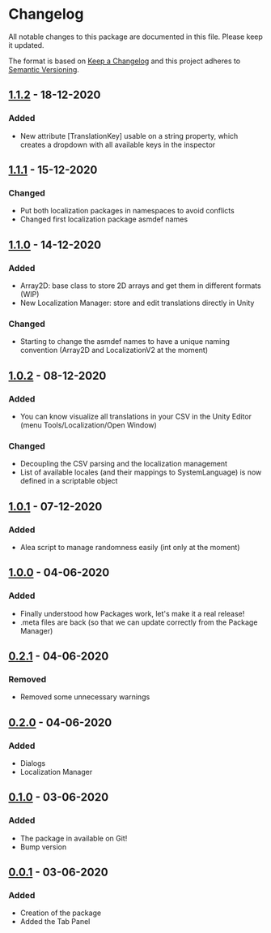 # Changelog
All notable changes to this package are documented in this file. Please keep it updated.

The format is based on [Keep a Changelog](https://keepachangelog.com/en/1.0.0/) and this project adheres to [Semantic Versioning](https://semver.org/spec/v2.0.0.html).

## [1.1.2] - 18-12-2020
### Added
- New attribute [TranslationKey] usable on a string property, which creates a dropdown with all available keys in the inspector

## [1.1.1] - 15-12-2020
### Changed
- Put both localization packages in namespaces to avoid conflicts
- Changed first localization package asmdef names

## [1.1.0] - 14-12-2020
### Added
- Array2D: base class to store 2D arrays and get them in different formats (WIP)
- New Localization Manager: store and edit translations directly in Unity

### Changed
- Starting to change the asmdef names to have a unique naming convention (Array2D and LocalizationV2 at the moment)

## [1.0.2] - 08-12-2020
### Added
- You can know visualize all translations in your CSV in the Unity Editor (menu Tools/Localization/Open Window)

### Changed
- Decoupling the CSV parsing and the localization management
- List of available locales (and their mappings to SystemLanguage) is now defined in a scriptable object


## [1.0.1] - 07-12-2020
### Added
- Alea script to manage randomness easily (int only at the moment)

## [1.0.0] - 04-06-2020
### Added
- Finally understood how Packages work, let's make it a real release!
- .meta files are back (so that we can update correctly from the Package Manager)

## [0.2.1] - 04-06-2020
### Removed
- Removed some unnecessary warnings

## [0.2.0] - 04-06-2020
### Added
- Dialogs
- Localization Manager

## [0.1.0] - 03-06-2020
### Added
- The package in available on Git!
- Bump version

## [0.0.1] - 03-06-2020
### Added
- Creation of the package
- Added the Tab Panel

[1.1.2]: https://github.com/Aye1/Unisloth-Tools/compare/v1.1.1...v1.1.2
[1.1.1]: https://github.com/Aye1/Unisloth-Tools/compare/v1.1.0...v1.1.1
[1.1.0]: https://github.com/Aye1/Unisloth-Tools/compare/v1.0.2...v1.1.0
[1.0.2]: https://github.com/Aye1/Unisloth-Tools/compare/v1.0.1...v1.0.2
[1.0.1]: https://github.com/Aye1/Unisloth-Tools/compare/v1.0.0...v1.0.1
[1.0.0]: https://github.com/Aye1/Unisloth-Tools/compare/v0.2.1...v1.0.0
[0.2.1]: https://github.com/Aye1/Unisloth-Tools/compare/v0.2.0...v0.2.1
[0.2.0]: https://github.com/Aye1/Unisloth-Tools/compare/v0.1.0...v0.2.0
[0.1.0]: https://github.com/Aye1/Unisloth-Tools/compare/v0.0.1...v0.1.0
[0.0.1]: https://github.com/Aye1/Unisloth-Tools/releases/tag/v0.0.1

